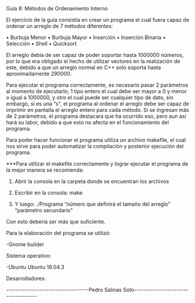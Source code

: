 Guía 8: Métodos de Ordenamiento Interno   

El ejercicio de la guía consistía en crear un programa el cual fuera capaz de ordenar un arreglo de 7 métodos diferentes: 

 • Burbuja Menor • Burbuja Mayor • Inserción • Inserción Binaria • Selección • Shell • Quicksort 

El arreglo debía de ser capaz de poder soportar hasta 1000000 números, por lo que era obligado el hecho de utilizar vectores en la realización de este, debido a que un arreglo normal en C++ solo soporta hasta aproximadamente 290000. 

Para ejecutar el programa correctamente, es necesario pasar 2 parámetros al momento de ejecutarlo; 1 tipo entero el cual debe ser mayor a 0 y menor o igual a 1000000, y otro el cual puede ser cualquier tipo de dato, sin embargo, si es una “s", el programa al ordenar el arreglo debe ser capaz de imprimir en pantalla el arreglo entero para cada método. Si se ingresan más de 2 parámetros, el programa destacara que ha ocurrido eso, pero aun así hará su labor, debido a que esto no afecta en el funcionamiento del programa. 

Para poder hacer funcionar el programa utiliza un archivo makefile, el cual nos sirve para poder automatizar la compilación y posterior ejecución del programa. 

***Para utilizar el makefile correctamente y lograr ejecutar el programa de la mejor manera se recomienda:  

  

1) Abrir la consola en la carpeta donde se encuentran los archivos 

  

2) Escribir en la consola:        make 

  

3) Y luego:     ./Programa “número que definirá el tamaño del arreglo" “parámetro secundario" 

  

Con esto debería ser más que suficiente. 

  

  

Para la elaboración del programa se utilizó: 

-Gnome builder 

  

Sistema operativo: 

-Ubuntu Ubuntu 18.04.3 

  

Desarrolladores: 

-----------------------------------Pedro Salinas Soto------------------------------------ 
